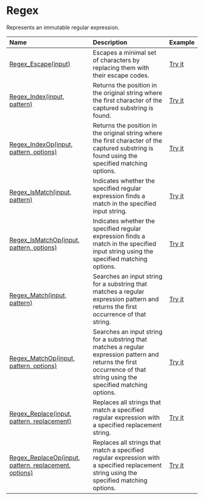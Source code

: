 # Regex

Represents an immutable regular expression.

| Name | Description | Example |
| :--- | :---------- | :------ |
| [Regex_Escape(input)](/regex-escape) | Escapes a minimal set of characters by replacing them with their escape codes. | [Try it]()|
| [Regex_Index(input, pattern)](/regex-index) | Returns the position in the original string where the first character of the captured substring is found. | [Try it]()|
| [Regex_IndexOp(input, pattern, options)](/regex-indexop) | Returns the position in the original string where the first character of the captured substring is found using the specified matching options. | [Try it]()|
| [Regex_IsMatch(input, pattern)](/regex-ismatch) | Indicates whether the specified regular expression finds a match in the specified input string. | [Try it]()|
| [Regex_IsMatchOp(input, pattern, options)](/regex-ismatchop) | Indicates whether the specified regular expression finds a match in the specified input string using the specified matching options. | [Try it]()|
| [Regex_Match(input, pattern)](/regex-match) | Searches an input string for a substring that matches a regular expression pattern and returns the first occurrence of that string. | [Try it]()|
| [Regex_MatchOp(input, pattern, options)](/regex-matchop) | Searches an input string for a substring that matches a regular expression pattern and returns the first occurrence of that string using the specified matching options. | [Try it]()|
| [Regex_Replace(input, pattern, replacement)](/regex-replace) | Replaces all strings that match a specified regular expression with a specified replacement string. | [Try it]()|
| [Regex_ReplaceOp(input, pattern, replacement, options)](/regex-replaceop) | Replaces all strings that match a specified regular expression with a specified replacement string using the specified matching options. | [Try it]()|
